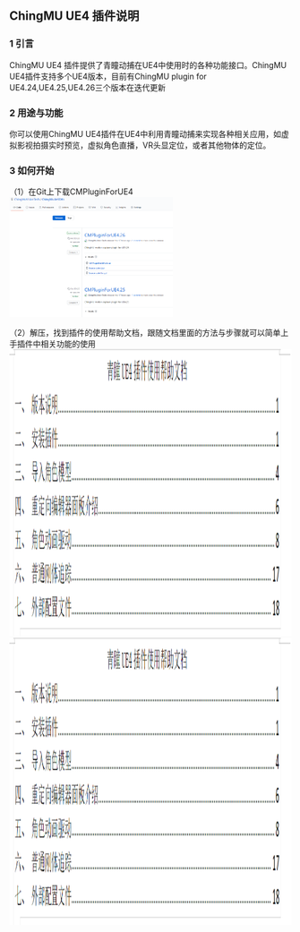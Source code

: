 ## ChingMU UE4 插件说明

### 1 引言

ChingMU UE4 插件提供了青瞳动捕在UE4中使用时的各种功能接口。ChingMU UE4插件支持多个UE4版本，目前有ChingMU plugin for UE4.24,UE4.25,UE4.26三个版本在迭代更新

### 2 用途与功能

你可以使用ChingMU UE4插件在UE4中利用青瞳动捕来实现各种相关应用，如虚拟影视拍摄实时预览，虚拟角色直播，VR头显定位，或者其他物体的定位。

### 3 如何开始

（1）在Git上下载CMPluginForUE4
<img src="./imgs/UE4Plugin_description_01.png" width="58%" height="58%" title="Git上下载CMPluginForUE4"/>

（2）解压，找到插件的使用帮助文档，跟随文档里面的方法与步骤就可以简单上手插件中相关功能的使用
<img src="./imgs/UE4Plugin_description_02.png" width="685px" height="513px" title="打开插件使用帮助文档"/>
<img src="./imgs/UE4Plugin_description_03.png" width="685px" height="513px" title="插件使用帮助文档目录"/>

